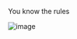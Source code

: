 You know the rules 

![image](https://github.com/user-attachments/assets/2acdf423-3d77-4f07-8555-1619733fc22e)
